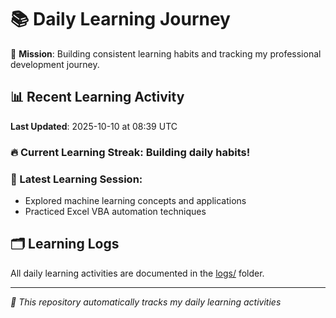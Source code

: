 # 📚 Daily Learning Journey

🎯 **Mission**: Building consistent learning habits and tracking my professional development journey.

## 📊 Recent Learning Activity

**Last Updated**: 2025-10-10 at 08:39 UTC

### 🔥 Current Learning Streak: Building daily habits!

### 📝 Latest Learning Session:
- Explored machine learning concepts and applications
- Practiced Excel VBA automation techniques

## 🗂️ Learning Logs

All daily learning activities are documented in the [logs/](./logs/) folder.

---
*🤖 This repository automatically tracks my daily learning activities*
